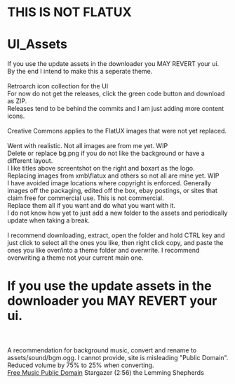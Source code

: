 # THIS IS NOT FLATUX
# UI_Assets
If you use the update assets in the downloader you MAY REVERT your ui.<BR />
By the end I intend to make this a seperate theme.<BR /><BR />
Retroarch icon collection for the UI<BR />
For now do not get the releases, click the green code button and download as ZIP.<BR />
Releases tend to be behind the commits and I am just adding more content icons.<BR />
<BR />
Creative Commons applies to the FlatUX images that were not yet replaced.<BR />
<BR />
Went with realistic. Not all images are from me yet. WIP<BR />
Delete or replace bg.png if you do not like the background or have a different layout.<BR />
I like titles above screentshot on the right and boxart as the logo.<BR />
Replacing images from xmb\flatux and others so not all are mine yet. WIP<BR />
I have avoided image locations where copyright is enforced. Generally images off the packaging, edited off the box, ebay postings, or sites that claim free for commercial use. This is not commercial.<BR />
Replace them all if you want and do what you want with it.<BR />
I do not know how yet to just add a new folder to the assets and periodically update when taking a break.<BR />
<BR />
I recommend downloading, extract, open the folder and hold CTRL key and just click to select all the ones you like, then right click copy, and paste the ones you like over/into a theme folder and overwrite. I recommend overwriting a theme not your current main one.
# If you use the update assets in the downloader you MAY REVERT your ui.<BR /><BR />
A recommendation for background music, convert and rename to assets/sound/bgm.ogg. I cannot provide, site is misleading "Public Domain". Reduced volume by 75% to 25% when converting.<BR />
[Free Music Public Domain](https://www.freemusicpublicdomain.com/royalty-free-symphony-music)
Stargazer    (2:56)
the Lemming Shepherds
